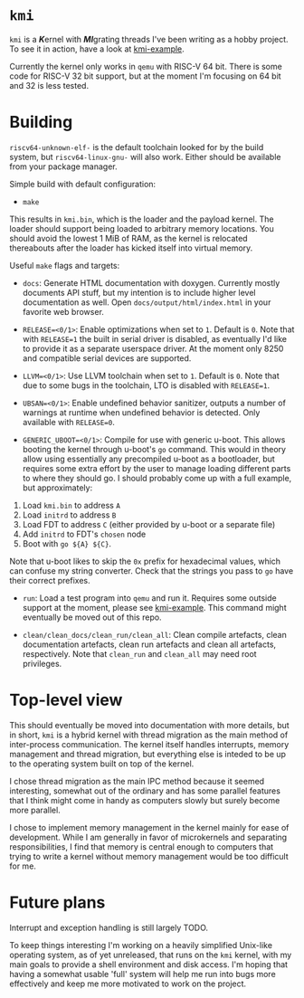 # `kmi`

`kmi` is a ***K***ernel with ***MI***grating threads I've been writing as a hobby project.
To see it in action, have a look at [kmi-example](https://github.com/Kimplul/kmi-example).

Currently the kernel only works in `qemu` with RISC-V 64 bit. There is some code for
RISC-V 32 bit support, but at the moment I'm focusing on 64 bit and 32 is less tested.

# Building

`riscv64-unknown-elf-` is the default toolchain looked for by the build system, but
`riscv64-linux-gnu-` will also work. Either should be available from your package manager.

Simple build with default configuration:
+ `make`

This results in `kmi.bin`, which is the loader and the payload kernel.
The loader should support being loaded to arbitrary memory locations.
You should avoid the lowest 1 MiB of RAM, as the kernel is relocated thereabouts
after the loader has kicked itself into virtual memory.

Useful `make` flags and targets:

+ `docs`: Generate HTML documentation with doxygen. Currently mostly documents API stuff,
but my intention is to include higher level documentation as well.
Open `docs/output/html/index.html` in your favorite web browser.

+ `RELEASE=<0/1>`: Enable optimizations when set to `1`. Default is `0`.
Note that with `RELEASE=1` the built in serial driver is disabled, as eventually
I'd like to provide it as a separate userspace driver. At the moment only 8250 and
compatible serial devices are supported.

+ `LLVM=<0/1>`: Use LLVM toolchain when set to `1`. Default is `0`.
Note that due to some bugs in the toolchain, LTO is disabled with `RELEASE=1`.

+ `UBSAN=<0/1>`: Enable undefined behavior sanitizer, outputs a number of warnings at
runtime when undefined behavior is detected. Only available with `RELEASE=0`.

+ `GENERIC_UBOOT=<0/1>`: Compile for use with generic u-boot. This allows
booting the kernel through u-boot's `go` command. This would in theory allow
using essentially any precompiled u-boot as a bootloader, but requires some
extra effort by the user to manage loading different parts to where they should
go. I should probably come up with a full example, but approximately:

1. Load `kmi.bin` to address `A`
2. Load `initrd` to address `B`
3. Load FDT to address `C` (either provided by u-boot or a separate file)
4. Add `initrd` to FDT's `chosen` node
5. Boot with `go ${A} ${C}`.

Note that u-boot likes to skip the `0x` prefix for
hexadecimal values, which can confuse my string converter.
Check that the strings you pass to `go` have their correct prefixes.

+ `run`: Load a test program into `qemu` and run it. Requires some outside support at
the moment, please see [kmi-example](https://github.com/Kimplul/kmi-example).
This command might eventually be moved out of this repo.

+ `clean/clean_docs/clean_run/clean_all`: Clean compile artefacts, clean documentation
artefacts, clean run artefacts and clean all artefacts, respectively.
Note that `clean_run` and `clean_all` may need root privileges.

# Top-level view

This should eventually be moved into documentation with more details, but in short, `kmi`
is a hybrid kernel with thread migration as the main method of inter-process
communication. The kernel itself handles interrupts, memory management and thread
migration, but everything else is inteded to be up to the operating system built on top
of the kernel.

I chose thread migration as the main IPC method because it seemed interesting, somewhat
out of the ordinary and has some parallel features that I think might come in handy as
computers slowly but surely become more parallel.

I chose to implement memory management in the kernel mainly for ease of development.
While I am generally in favor of microkernels and separating responsibilities, I find
that memory is central enough to computers that trying to write a kernel without memory
management would be too difficult for me.

# Future plans

Interrupt and exception handling is still largely TODO.

To keep things interesting I'm working on a heavily simplified Unix-like operating system,
as of yet unreleased, that runs on the `kmi` kernel, with my main goals to provide a
shell environment and disk access. I'm hoping that having a somewhat usable 'full'
system will help me run into bugs more effectively and keep me more motivated to
work on the project.
